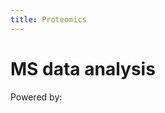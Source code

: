 ```yaml
---
title: Proteomics
---
```


# MS data analysis


<p class="shieldlist">
Powered by:
<FlatShield label="usegalaxy" message="eu" href="https://usegalaxy.eu"/>
<FlatShield label="usegalaxy" message="fr" href="https://usegalaxy.fr"/>
</p>


